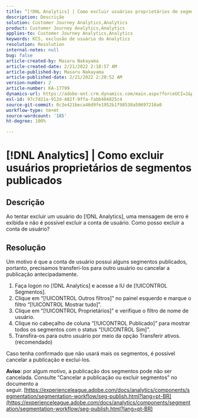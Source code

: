 ```yaml
---
title: “[!DNL Analytics] | Como excluir usuários proprietários de segmentos publicados”
description: Descrição
solution: Customer Journey Analytics,Analytics
product: Customer Journey Analytics,Analytics
applies-to: Customer Journey Analytics,Analytics
keywords: KCS, exclusão de usuário do Analytics
resolution: Resolution
internal-notes: null
bug: false
article-created-by: Masaru Nakayama
article-created-date: 2/21/2022 2:18:57 AM
article-published-by: Masaru Nakayama
article-published-date: 2/21/2022 2:20:52 AM
version-number: 2
article-number: KA-17799
dynamics-url: https://adobe-ent.crm.dynamics.com/main.aspx?forceUCI=1&pagetype=entityrecord&etn=knowledgearticle&id=d767189f-bc92-ec11-b400-000d3a58b8a1
exl-id: 97c7d21a-912d-482f-9ffa-fabb404825c4
source-git-commit: 0c3e421beca46d9fe1952b1f98538a50697216a0
workflow-type: tm+mt
source-wordcount: '185'
ht-degree: 100%

---
```


# [!DNL Analytics] | Como excluir usuários proprietários de segmentos publicados

## Descrição

Ao tentar excluir um usuário do [!DNL Analytics], uma mensagem de erro é exibida e não é possível excluir a conta de usuário. Como posso excluir a conta de usuário?

## Resolução




Um motivo é que a conta de usuário possui alguns segmentos publicados, portanto, precisamos transferi-los para outro usuário ou cancelar a publicação antecipadamente.

1. Faça logon no [!DNL Analytics] e acesse a IU de [!UICONTROL Segmentos].
2. Clique em “[!UICONTROL Outros filtros]” no painel esquerdo e marque o filtro “[!UICONTROL Mostrar tudo]”.
3. Clique em “[!UICONTROL Proprietários]” e verifique o filtro de nome de usuário.
4. Clique no cabeçalho de coluna “[!UICONTROL Publicado]” para mostrar todos os segmentos com o status “[!UICONTROL Sim]”.
5. Transfira-os para outro usuário por meio da opção Transferir ativos. (recomendado)


Caso tenha confirmado que não usará mais os segmentos, é possível cancelar a publicação e excluí-los.



<b>Aviso</b>: por algum motivo, a publicação dos segmentos pode não ser cancelada. Consulte “Cancelar a publicação ou excluir segmentos” no documento a seguir. [https://experienceleague.adobe.com/docs/analytics/components/segmentation/segmentation-workflow/seg-publish.html?lang=pt-BR](https://experienceleague.adobe.com/docs/analytics/components/segmentation/segmentation-workflow/seg-publish.html?lang=pt-BR)
